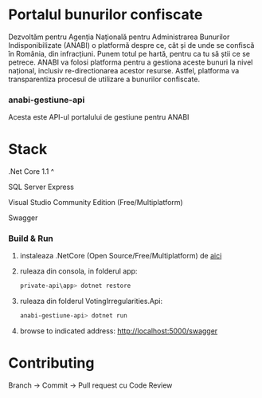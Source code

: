 
# Portalul bunurilor confiscate

Dezvoltăm pentru Agenția Națională pentru Administrarea Bunurilor Indisponibilizate (ANABI) o platformă despre ce, cât și de unde se confiscă în România, din infracțiuni. Punem totul pe hartă, pentru ca tu să știi ce se petrece. ANABI va folosi platforma pentru a gestiona aceste bunuri la nivel național, inclusiv re-directionarea acestor resurse. Astfel, platforma va transparentiza procesul de utilizare a bunurilor confiscate.

### anabi-gestiune-api
Acesta este API-ul portalului de gestiune pentru ANABI

# Stack
.Net Core 1.1 ^

SQL Server Express

Visual Studio Community Edition (Free/Multiplatform)

Swagger


### Build & Run

1. instaleaza .NetCore (Open Source/Free/Multiplatform) de [aici](https://www.microsoft.com/net/core#windows)

2. ruleaza din consola, in folderul app:
    ```sh
    private-api\app> dotnet restore
    ```
  
3. ruleaza din folderul VotingIrregularities.Api:
    ```sh
    anabi-gestiune-api> dotnet run
    ```
  
4. browse to indicated address: <http://localhost:5000/swagger>

# Contributing

Branch -> Commit -> Pull request cu Code Review
